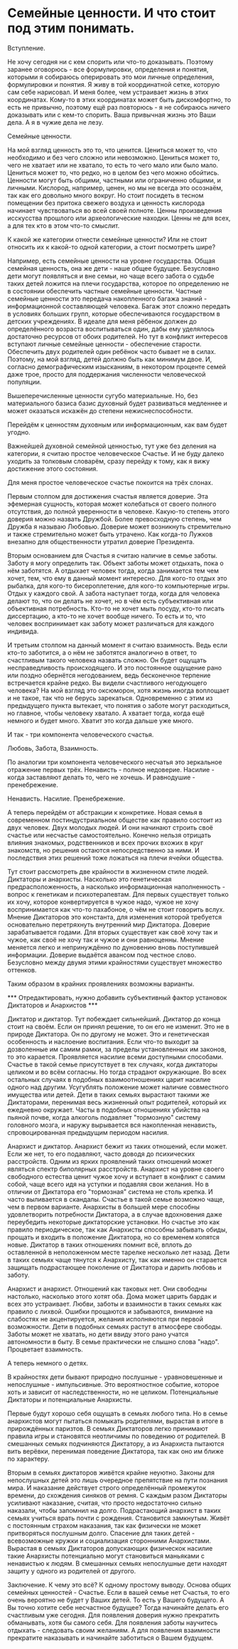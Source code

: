 # Семейные ценности. И что стоит под этим понимать.

Вступление.

Не хочу сегодня ни с кем спорить или что-то доказывать. Поэтому заранее оговорюсь - все формулировки, определения и понятия, которыми я собираюсь оперировать это мои личные определения, формулировки и понятия. Я живу в той координатной сетке, которую сам себе нарисовал. И меня более, чем устраивает жизнь в этих координатах. Кому-то в этих координатах может быть дискомфортно, то есть не привычно, поэтому ещё раз повторюсь - я не собираюсь ничего доказывать или с кем-то спорить. Ваша привычная жизнь это Ваши дела. А я в чужие дела не лезу.


Семейные ценности.

На мой взгляд ценность это то, что ценится. Цениться может то, что необходимо и без чего сложно или невозможно. Цениться может то, чего не хватает или не хватало, то есть то чего мало или было мало. Цениться может то, что редко, но в целом без чего можно обойтись. Ценности могут быть общими, частными или ограниченно общими, и личными. Кислород, например, ценен, но мы не всегда это осознаём, так как его довольно много вокруг. Но стоит посидеть в тесном помещении без притока свежего воздуха и ценность кислорода начинает чувствоваться во всей своей полноте. Ценны произведения исскусства прошлого или археологические находки. Ценны не для всех, а для тех кто в этом что-то смыслит. 

К какой же категории отнести семейные ценности? Или не стоит относить их к какой-то одной категории, а стоит посмотреть шире?

Например, есть семейные ценности на уровне государства. Общая семейная ценность, она же дети - наше общее будущее. Безусловно дети могут появляться и вне семьи, но чаще всего забота о судьбе таких детей ложится на плечи государства, которое по определению не в состоянии обеспечить частные семейные ценности. Частные семейные ценности это передача  накопленного багажа знаний - информационной составляющей человека. Багаж этот сложно передать в условиях больших групп, которые обеспечиваются государством в детских учреждениях. В идеале для меня рёбенок должен до определённого возраста воспитываться один, дабы ему уделялось достаточно ресурсов от обоих родителей. Но тут в конфликт интересов вступают личные семейные ценности - обеспечение старости. Обеспечить двух родителей один ребёнок часто бывает не в силах. Поэтому, на мой взгляд, детей должно быть как минимум двое. И, согласно демографическим изысканиям, в некотором проценте семей даже трое, просто для поддержания численности человеческой популяции. 

Вышеперечисленные ценности сугубо материальные. Но, без материального базиса базис духовный будет развиваться медленнее и может оказаться искажён до степени нежиснеспособности.

Перейдём к ценностям духовным или информационным, как вам будет угодно.

Важнейшей духовной семейной ценностью, тут уже без деления на категории, я считаю простое человеческое Счастье. И не буду далеко уходить за толковым словарём, сразу перейду к тому, как я вижу достижение этого состояния.

Для меня простое человеческое счастье покоится на трёх слонах. 

Первым столпом для достижения счастья является доверие. Эта эфемерная сущность, которая может колебаться от своего полного отсутствия, до полной уверенности в человеке. Какую-то степень этого доверия можно назвать Дружбой. Более превосходную степень, чем Дружба я называю Любовью. Доверие может возникнуть стремительно и также стремительно может быть утрачено. Как когда-то Лужков внезапно для общественности утратил доверие Президента. 

Вторым основанием для Счастья я считаю наличие в семье заботы. Заботу я могу определить так. Объект заботы может отдыхать, пока о нём заботятся. А отдыхает человек тогда, когда занимается тем чем хочет, тем, что ему в данный момент интересно. Для кого-то отдых это рыбалка, для кого-то бисероплетение, для кого-то компьютерные игры. Отдых у каждого свой. А забота наступает тогда, когда для человека делают то, что он делать не хочет, но в чём есть субъективная или объективная потребность. Кто-то не хочет мыть посуду, кто-то писать диссертацию, а кто-то не хочет вообще ничего. То есть и то, что человек воспринимает как заботу  может различаться для каждого индивида. 

И третьим столпом на данный момент я считаю взаимность.  Ведь если кто-то заботится, а о нём не заботятся аналогично в ответ, то счастливым такого человека назвать сложно. Он будет ощущать несправедливость происходящего. И это постоянное ощущение рано или поздно обернётся негодованием, ведь бесконечное терпение встречается крайне редко. Вы видели счастливого негодующего человека? На мой взгляд это оксюморон, хотя жизнь иногда воплощает и не такое, так что не берусь зарекаться. Одновременно с этим из предыдущего пункта вытекает, что понятия о заботе могут расходиться, но главное, чтобы человеку хватало. А хватает тогда, когда ещё немного и будет много. Хватит это когда дальше уже много. 

И так - три компонента человеческого счастья. 

Любовь, Забота, Взаимность. 

По аналогии три компонента человеческого несчатья это зеркальное отражение первых трёх. Ненависть - полное недоверие. Насилие - когда заставляют делать то, чего не хочешь. И равнодушие - пренебрежение. 

Ненависть. Насилие. Пренебрежение.

А теперь перейдём от абстракции к конкретике. Новая семья в современном постиндустриальном обществе как правило состоит из двух человек. Двух молодых людей. И они начинают строить своё счастье или несчастье самостоятельно. Конечно нельзя отрицать влияния знакомых, родственников и всех прочих вхожих в круг знакомств, но решения остаются непосредственно за ними. И последствия этих решений тоже ложаться на плечи ячейки общества.

Тут стоит рассмотреть две крайности в жизненном стиле людей. Диктаторы и анархисты. Насколько это генетическая предрасположенность, а насколько информационная наполненность - вопрос к генетикам и психотерапевтам. Для первых существует только их хочу, которое конвертируется в чужое надо, чужое  не хочу воспринимается как что-то пахабоное, о чём не стоит говорить вслух. Мнение Диктаторов это константа, для изменения которой требуется основательно перетряхнуть внутренний мир Диктатора. Доверие зарабатывается годами. Для вторых существует как своё хочу так и чужое, как своё не хочу так и чужое и они равноценны. Мнение меняется легко и непринуждённо по дуновению вновь поступившей информации. Доверие выдаётся авансом под честное слово. Безусловно между двумя этими крайностями существует множество оттенков.


Таким образом в крайних проявлениях возможны варианты.

*** Отредактировать, нужно добавить субъективный фактор установок Диктаторов и Анархистов ***

Диктатор и диктатор.
Тут побеждает сильнейший. Диктатор до конца стоит на своём. Если он принял решение, то он его не изменит. Это не в природе Диктатора. Он по другому не может. Это и генетическая особенность и наслоение воспитания. Если что-то выходит за дозволенные им самим рамки, за пределы установленных им законов, то это карается. Проявляется насилие всеми доступными способами. Счастье в такой семье присутствует в тех случаях, когда диктаторы целиком и во всём согласны. Но тогда страдают окружающие. Во всех остальных случаях в подобных взаимоотношениях царит насилие одного над другим. Усугублять положение может наличие совместного имущества или детей. Дети в таких семьях вырастают такими же Диктаторами, перенимая весь жизненный опыт родителей, который их ежедневно окружает. Часты в подобных отношениях убийства на пьяной почве, когда алкоголь подавляет "тормозную" систему головного мозга, и наружу вырывается вся накопленная ненависть, спровоцированная предыдущим периодом насилия.

Анархист и диктатор.
Анархист бежит из таких отношений, если может. Если же нет, то его подавляют, часто доводя до психических расстройств. Одним из ярких проявлений таких отношений может являться спектр биполярных расстройств. Анархист на уровне своего свободного естества ценит чужое хочу и вступает в конфликт с самим собой, чаще всего идя на уступки и подавляя свои желания. Но в отличии от Диктатора его "тормозная" система не столь крепка. И часто выливается в скандалы. Счастье в такой семье возможно чаще, чем в первом варианте. Анархисты в большей мере способны удовлетворить потребности Диктатора, а в случае вдохновения даже переубедить некоторые диктаторские установки. Но счастье это как правило периодическое, так как Анархисты способны забывать обиды,  прощать и входить в положение Диктатора, но со временем копятся новые. Диктатор в таких отношениях помнит всё, вплоть до оставленной в неположенном месте тарелке несколько лет назад.  Дети в таких семьях чаще тянутся к Анархисту, так как именно он старается защищать подрастающее поколение от Диктатора и дарить любовь и заботу. 

Анархист и анархист. 
Отношений как таковых нет. Они свободны настолько, насколько этого хотят оба. Дома может царить бардак и всех это устраивает. Любви, заботы и взаимности в таких семьях как правило с лихвой. Ошибки прощаются и забываются, внимание на слабостях не акцентируется, желания исполняются при первой возможности. Дети в подобных семьях растут в атмосфере свободы. Заботы может не хватать, но дети ввиду этого рано учатся автономности в быту. В семье практически не слышно слова "надо". Процветает взаимность. 

А теперь немного о детях. 

В крайностях дети бывают природно послушные - уравновешенные и непослушные - импульсивные. Это вероятностное событие, которое хоть и зависит от наследственности, но не целиком.  Потенциальные Диктаторы и потенциальные Анархисты. 

Первые будут хорошо себя ощущать в семьях любого типа. Но в семье анархистов могут пытаться помыкать родителями, вырастая в итоге в прирождённых паризтов. В семьях Диктаторов легко принимают правила игры и становятся неотличимы по поведению от родителей. В смешанных семьях подчиняются Диктатору, а из Анархиста пытаются вить верёвки, перенимая поведение Диктатора, так как оно им ближе по характеру. 

Вторым в семьях диктаторов живётся крайне неуютно. Законы для непослушных детей это лишь очередное препятствие на пути познания мира. И наказание действует строго определённый промежуток времени, до схождения синяков от ремня. С каждым разом Диктаторы усиливают наказание, считая, что просто недостаточно сильно наказали, чтобы запомнил на долго. Подрастающий анархист в таких семьях учиться врать почти с рождения. Становится замкнутым. Живёт с постоянным страхом наказания, так как физически не может притворяться послушным долго. Спасение для таких детей - всевозможные кружки и социализация сторонними Анархистами. Вырастая в семьях Диктаторов допускающих физическок насилие такие Анархисты потенциально могут становиться маньяками с ненавистью к людям. В смешанных семьях непослушные дети находят защиту у одного из родителей от другого. 

Заключение.
К чему это всё? К одному простому выводу. Основа общих семейных ценностей - Счастье. Если в вашей семье нет Счастья, то его очень вероятно не будет у Ваших детей. То есть у Вашего будущего. А Вы точно хотите себе несчастное будущее? Тогда начинайте делать его счастливым уже сегодня. Для появления доверия нужно прекратить обманывать, хотя бы самого себя. Для появления заботы научитесь отдыхать - следовать своим желаниям. А для появления взаимности прекратите наказывать и начинайте заботиться о Вашем будущем. 
